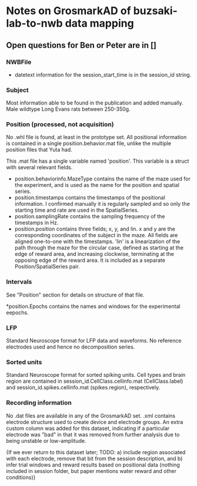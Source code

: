 # Notes on GrosmarkAD of buzsaki-lab-to-nwb data mapping
## Open questions for Ben or Peter are in []

### NWBFile
* datetext information for the session_start_time is in the session_id string.

### Subject
Most information able to be found in the publication and added manually. Male wildtype Long Evans rats between 250-350g.


### Position (processed, not acquisition)
No .whl file is found, at least in the prototype set.
All positional information is contained in a single position.behavior.mat file, unlike the multiple position files that Yuta had.

This .mat file has a single variable named 'position'. This variable is a struct with several relevant fields.
* position.behaviorinfo.MazeType contains the name of the maze used for the experiment, and is used as the name for the position and spatial series.
* position.timestamps contains the timestamps of the positional information. I confirmed manually it is regularly sampled and so only the starting time and rate are used in the SpatialSeries.
* position.samplingRate contains the sampling frequency of the timestamps in Hz.
* position.position contains three fields; x, y, and lin. x and y are the corresponding coordinates of the subject in the maze. All fields are aligned one-to-one with the timestamps. 'lin' is a linearization of the path through the maze for the circular case, defined as starting at the edge of reward area, and increasing clockwise, terminating at the opposing edge of the reward area. It is included as a separate Position/SpatialSeries pair.
 
### Intervals
See "Position" section for details on structure of that file.

*position.Epochs contains the names and windows for the experimental eepochs.


### LFP
Standard Neuroscope format for LFP data and waveforms. No reference electrodes used and hence no decomposition series.


### Sorted units
Standard Neuroscope format for sorted spiking units. Cell types and brain region are contained in session_id.CellClass.cellinfo.mat (CellClass.label) and session_id.spikes.cellinfo.mat (spikes.region), respectively.


### Recording information
No .dat files are available in any of the GrosmarkAD set.
.xml contains electrode structure used to create device and electrode groups.
An extra custom column was added for this dataset, indicating if a particular electrode was "bad" in that it was removed from further analysis due to being unstable or low-amplitude.

{If we ever return to this dataset later; TODO: a) include region associated with each electrode, remove that bit from the session description, and b) infer trial windows and reward results based on positional data (nothing included in session folder, but paper mentions water reward and other conditions)}


